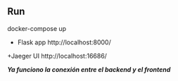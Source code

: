 ## Run
docker-compose up

+ Flask app
http://localhost:8000/

+Jaeger UI
http://localhost:16686/

***Ya funciono la conexión entre el backend y el frontend***